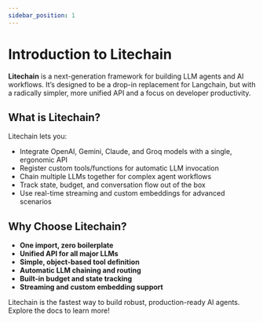 ```yaml
---
sidebar_position: 1
---
```


# Introduction to Litechain

**Litechain** is a next-generation framework for building LLM agents and AI workflows. It’s designed to be a drop-in replacement for Langchain, but with a radically simpler, more unified API and a focus on developer productivity.

## What is Litechain?

Litechain lets you:
- Integrate OpenAI, Gemini, Claude, and Groq models with a single, ergonomic API
- Register custom tools/functions for automatic LLM invocation
- Chain multiple LLMs together for complex agent workflows
- Track state, budget, and conversation flow out of the box
- Use real-time streaming and custom embeddings for advanced scenarios

## Why Choose Litechain?
- **One import, zero boilerplate**
- **Unified API for all major LLMs**
- **Simple, object-based tool definition**
- **Automatic LLM chaining and routing**
- **Built-in budget and state tracking**
- **Streaming and custom embedding support**

Litechain is the fastest way to build robust, production-ready AI agents. Explore the docs to learn more!
